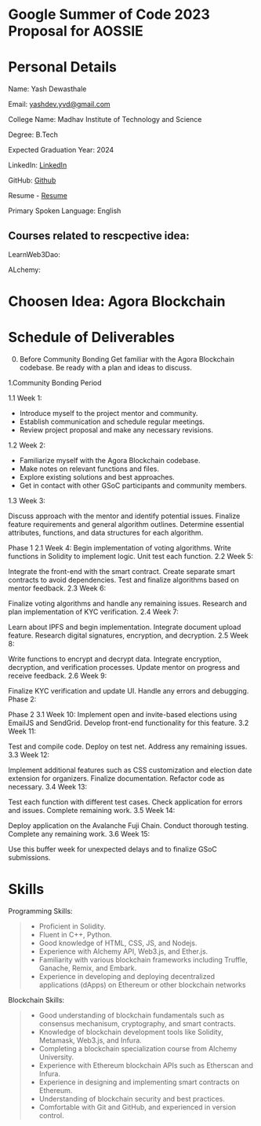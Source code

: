 # Google Summer of Code 2023 Proposal for AOSSIE

# Personal Details

Name: Yash Dewasthale

Email: yashdev.yvd@gmail.com

College Name: Madhav Institute of Technology and Science

Degree: B.Tech

Expected Graduation Year: 2024

LinkedIn: [LinkedIn](https://linkedin.com/in/yash-dewasthale)

GitHub: [Github](https://github.com/yashdev9274)

Resume - [Resume](https://drive.google.com/file/d/14MzoZZAIgEc741OXFeyZfYSbwIDrbBPr/view?usp=sharing)

Primary Spoken Language: English

## Courses related to rescpective idea:

LearnWeb3Dao: 

ALchemy: 


# Choosen Idea: Agora Blockchain

# Schedule of Deliverables

<!-- Phase 1: -->

0. Before Community Bonding
  Get familiar with the Agora Blockchain codebase.
  Be ready with a plan and ideas to discuss.

1.Community Bonding Period
  
  1.1 Week 1:
  
   - Introduce myself to the project mentor and community.
   - Establish communication and schedule regular meetings.
   - Review project proposal and make any necessary revisions.
    
  1.2 Week 2:

   - Familiarize myself with the Agora Blockchain codebase.
   - Make notes on relevant functions and files.
   - Explore existing solutions and best approaches.
   - Get in contact with other GSoC participants and community members.
  
  1.3 Week 3:

  Discuss approach with the mentor and identify potential issues.
  Finalize feature requirements and general algorithm outlines.
  Determine essential attributes, functions, and data structures for each algorithm.

Phase 1
2.1 Week 4:
Begin implementation of voting algorithms.
Write functions in Solidity to implement logic.
Unit test each function.
2.2 Week 5:

Integrate the front-end with the smart contract.
Create separate smart contracts to avoid dependencies.
Test and finalize algorithms based on mentor feedback.
2.3 Week 6:

Finalize voting algorithms and handle any remaining issues.
Research and plan implementation of KYC verification.
2.4 Week 7:

Learn about IPFS and begin implementation.
Integrate document upload feature.
Research digital signatures, encryption, and decryption.
2.5 Week 8:

Write functions to encrypt and decrypt data.
Integrate encryption, decryption, and verification processes.
Update mentor on progress and receive feedback.
2.6 Week 9:

Finalize KYC verification and update UI.
Handle any errors and debugging.
Phase 2:

Phase 2
3.1 Week 10:
Implement open and invite-based elections using EmailJS and SendGrid.
Develop front-end functionality for this feature.
3.2 Week 11:

Test and compile code.
Deploy on test net.
Address any remaining issues.
3.3 Week 12:

Implement additional features such as CSS customization and election date extension for organizers.
Finalize documentation.
Refactor code as necessary.
3.4 Week 13:

Test each function with different test cases.
Check application for errors and issues.
Complete remaining work.
3.5 Week 14:

Deploy application on the Avalanche Fuji Chain.
Conduct thorough testing.
Complete any remaining work.
3.6 Week 15:

Use this buffer week for unexpected delays and to finalize GSoC submissions.



# Skills 

Programming Skills:

 >  - Proficient in Solidity.
 >  - Fluent in C++, Python.
 > - Good knowledge of HTML, CSS, JS, and Nodejs.
 > - Experience with Alchemy API, Web3.js, and Ether.js.
 > - Familiarity with various blockchain frameworks including Truffle, Ganache, Remix, and Embark.
 > - Experience in developing and deploying decentralized applications (dApps) on Ethereum or other blockchain networks


Blockchain Skills:

 > - Good understanding of blockchain fundamentals such as consensus mechanisum, cryptography, and smart contracts.
 > - Knowledge of blockchain development tools like Solidity, Metamask, Web3.js, and Infura.
 > - Completing a blockchain specialization course from Alchemy University.
 > - Experience with Ethereum blockchain APIs such as Etherscan and Infura.
 > - Experience in designing and implementing smart contracts on Ethereum.
 > - Understanding of blockchain security and best practices.
 > - Comfortable with Git and GitHub, and experienced in version control.
